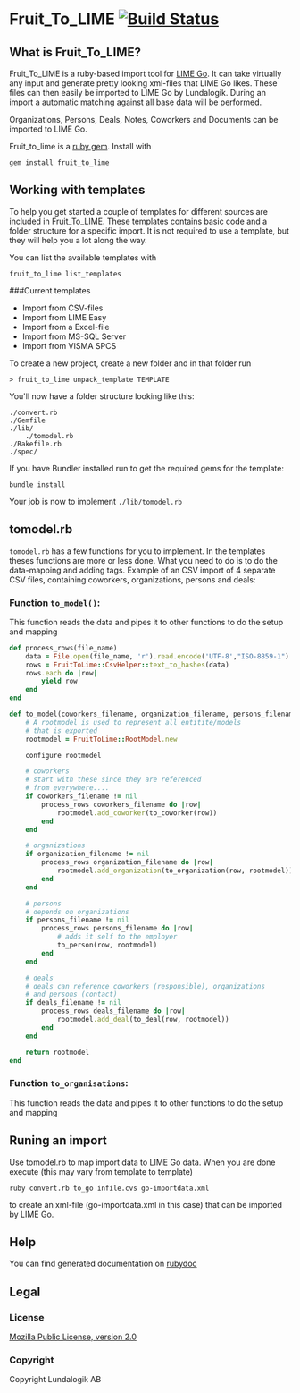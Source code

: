 # Fruit_To_LIME [![Build Status](https://travis-ci.org/Lundalogik/fruit_to_lime.png?branch=master)](https://travis-ci.org/Lundalogik/fruit_to_lime) 

## What is Fruit_To_LIME?
Fruit_To_LIME is a ruby-based import tool for [LIME Go](http://www.lime-go.com/). It can take virtually any input and generate pretty looking xml-files that LIME Go likes.
These files can then easily be imported to LIME Go by Lundalogik. During an import a automatic matching against all base data will be performed. 

Organizations, Persons, Deals, Notes, Coworkers and Documents can be imported to LIME Go.

Fruit_to_lime is a [ruby gem](https://rubygems.org/gems/fruit_to_lime). Install with 

```shell
gem install fruit_to_lime
```

## Working with templates

To help you get started a couple of templates for different sources are included in Fruit_To_LIME. These templates contains basic code and a folder structure for a specific import. 
It is not required to use a template, but they will help you a lot along the way.

You can list the available templates with 

```shell
fruit_to_lime list_templates
```
###Current templates

- Import from CSV-files
- Import from LIME Easy
- Import from a Excel-file
- Import from MS-SQL Server
- Import from VISMA SPCS

To create a new project, create a new folder and in that folder run

```shell
> fruit_to_lime unpack_template TEMPLATE
```

You'll now have a folder structure looking like this:
    
    ./convert.rb
    ./Gemfile
    ./lib/
        ./tomodel.rb
    ./Rakefile.rb
    ./spec/

If you have Bundler installed run to get the required gems for the template:

```shell
bundle install
```

Your job is now to implement `./lib/tomodel.rb`

## tomodel.rb

`tomodel.rb` has a few functions for you to implement. In the templates theses functions are more or less done. What you need to do is to do the data-mapping and adding tags.
Example of an CSV import of 4 separate CSV files, containing coworkers, organizations, persons and deals:

### Function `to_model()`:

This function reads the data and pipes it to other functions to do the setup and mapping

```ruby
def process_rows(file_name)
    data = File.open(file_name, 'r').read.encode('UTF-8',"ISO-8859-1")
    rows = FruitToLime::CsvHelper::text_to_hashes(data)
    rows.each do |row|
        yield row
    end
end

def to_model(coworkers_filename, organization_filename, persons_filename, deals_filename)
    # A rootmodel is used to represent all entitite/models
    # that is exported
    rootmodel = FruitToLime::RootModel.new

    configure rootmodel

    # coworkers
    # start with these since they are referenced
    # from everywhere....
    if coworkers_filename != nil
        process_rows coworkers_filename do |row|
            rootmodel.add_coworker(to_coworker(row))
        end
    end

    # organizations
    if organization_filename != nil
        process_rows organization_filename do |row|
            rootmodel.add_organization(to_organization(row, rootmodel))
        end
    end

    # persons
    # depends on organizations
    if persons_filename != nil
        process_rows persons_filename do |row|
            # adds it self to the employer
            to_person(row, rootmodel)
        end
    end

    # deals
    # deals can reference coworkers (responsible), organizations
    # and persons (contact)
    if deals_filename != nil
        process_rows deals_filename do |row|
            rootmodel.add_deal(to_deal(row, rootmodel))
        end
    end

    return rootmodel
end
```

### Function `to_organisations`:

This function reads the data and pipes it to other functions to do the setup and mapping

## Runing an import

Use tomodel.rb to map import data to LIME Go data. When you are done execute (this may vary from template to template)

```shell
ruby convert.rb to_go infile.cvs go-importdata.xml
```

to create an xml-file (go-importdata.xml in this case) that can be imported by LIME Go.

## Help

You can find generated documentation on [rubydoc](http://rubydoc.info/gems/fruit_to_lime/frames)

## Legal

### License
[Mozilla Public License, version 2.0](LICENSE)

### Copyright
Copyright Lundalogik AB
